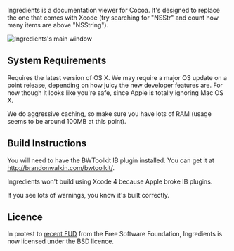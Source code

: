 Ingredients is a documentation viewer for Cocoa. It's designed to replace the one that comes with Xcode (try searching for "NSStr" and count how many items are above "NSString").

![Ingredients's main window](http://www.fileability.net/snaps/ing6.png)

## System Requirements
Requires the latest version of OS X. We may require a major OS update on a point release, depending on how juicy the new developer features are. For now though it looks like you're safe, since Apple is totally ignoring Mac OS X.

We do aggressive caching, so make sure you have lots of RAM (usage seems to be around 100MB at this point).

## Build Instructions
You will need to have the BWToolkit IB plugin installed. You can get it at <http://brandonwalkin.com/bwtoolkit/>.

Ingredients won't build using <span title="Oh god am I allowed to say that? Please don't sue me, Apple">Xcode 4</span> because Apple broke IB plugins.

If you see lots of warnings, you know it's built correctly.

## Licence

In protest to [recent FUD](http://www.fsf.org/blogs/licensing/vlc-enforcement) from the Free Software Foundation, Ingredients is now licensed under the BSD licence.